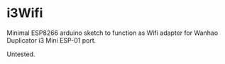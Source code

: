 # i3Wifi

Minimal ESP8266 arduino sketch to function as Wifi adapter for Wanhao Duplicator i3 Mini ESP-01 port.

Untested.
